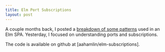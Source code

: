 ```yaml
---
title: Elm Port Subscriptions
layout: post
---
```


A couple months back, I posted a [breakdown of some patterns](2020-05-11-elm-page-navigation.md) used in an Elm SPA. Yesterday, I focused on understanding ports and subscriptions.

The code is available on github at [aahamlin/elm-subscriptions].
